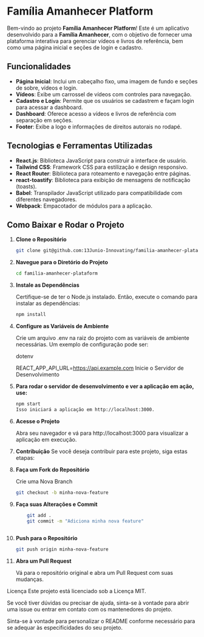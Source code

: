 # Família Amanhecer Platform

Bem-vindo ao projeto **Família Amanhecer Platform**! Este é um aplicativo desenvolvido para a **Família Amanhecer**, com o objetivo de fornecer uma plataforma interativa para gerenciar vídeos e livros de referência, bem como uma página inicial e seções de login e cadastro.

## Funcionalidades

- **Página Inicial**: Inclui um cabeçalho fixo, uma imagem de fundo e seções de sobre, vídeos e login.
- **Vídeos**: Exibe um carrossel de vídeos com controles para navegação.
- **Cadastro e Login**: Permite que os usuários se cadastrem e façam login para acessar a dashboard.
- **Dashboard**: Oferece acesso a vídeos e livros de referência com separação em seções.
- **Footer**: Exibe a logo e informações de direitos autorais no rodapé.

## Tecnologias e Ferramentas Utilizadas

- **React.js**: Biblioteca JavaScript para construir a interface de usuário.
- **Tailwind CSS**: Framework CSS para estilização e design responsivo.
- **React Router**: Biblioteca para roteamento e navegação entre páginas.
- **react-toastify**: Biblioteca para exibição de mensagens de notificação (toasts).
- **Babel**: Transpilador JavaScript utilizado para compatibilidade com diferentes navegadores.
- **Webpack**: Empacotador de módulos para a aplicação.

## Como Baixar e Rodar o Projeto

1. **Clone o Repositório**

   ```bash
   git clone git@github.com:13Junio-Innovating/familia-amanhecer-plataform.git

2. **Navegue para o Diretório do Projeto** 

    ```bash
    cd familia-amanhecer-plataform

3. **Instale as Dependências**

    Certifique-se de ter o Node.js instalado. Então, execute o comando para instalar as dependências:

    ```bash
    npm install
4. **Configure as Variáveis de Ambiente**

    Crie um arquivo .env na raiz do projeto com as variáveis de ambiente necessárias. Um exemplo de configuração pode ser:

    dotenv

    REACT_APP_API_URL=https://api.example.com
    Inicie o Servidor de Desenvolvimento

5. **Para rodar o servidor de desenvolvimento e ver a aplicação em ação, use:**

    ```bash
    npm start
    Isso iniciará a aplicação em http://localhost:3000.

6. **Acesse o Projeto**

    Abra seu navegador e vá para http://localhost:3000 para visualizar a aplicação em execução.

7. **Contribuição**
    Se você deseja contribuir para este projeto, siga estas etapas:

8. **Faça um Fork do Repositório**

    Crie uma Nova Branch

     ```bash
    git checkout -b minha-nova-feature
9. **Faça suas Alterações e Commit**

    ```bash
        git add .
        git commit -m "Adiciona minha nova feature"
        
10. **Push para o Repositório**

     ```bash
    git push origin minha-nova-feature

11. **Abra um Pull Request**

    Vá para o repositório original e abra um Pull Request com suas mudanças.

Licença
Este projeto está licenciado sob a Licença MIT.

Se você tiver dúvidas ou precisar de ajuda, sinta-se à vontade para abrir uma issue ou entrar em contato com os mantenedores do projeto.

Sinta-se à vontade para personalizar o README conforme necessário para se adequar às especificidades do seu projeto.
